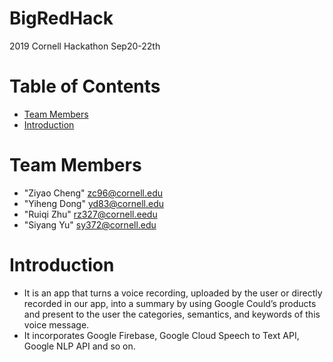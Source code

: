 # BigRedHack
 2019 Cornell Hackathon Sep20-22th

# Table of Contents

* [Team Members](#team-members)
* [Introduction](#introduction)

# <a name="team-members"></a>Team Members
* "Ziyao Cheng" <zc96@cornell.edu>
* "Yiheng Dong" <yd83@cornell.edu>
* "Ruiqi Zhu" <rz327@cornell.eedu>
* "Siyang Yu" <sy372@cornell.edu>

# Introduction
* It is an app that turns a voice recording, uploaded by the user or directly recorded in our app, into a summary by using Google Could’s products and present to the user the categories, semantics, and keywords of this voice message.
* It incorporates Google Firebase, Google Cloud Speech to Text API, Google NLP API and so on.
